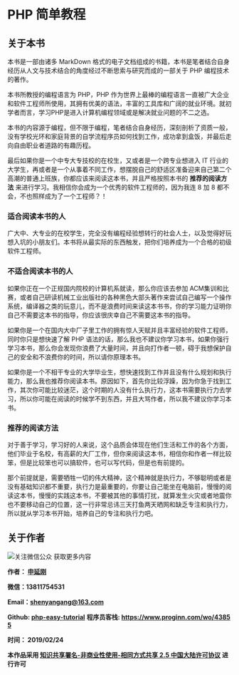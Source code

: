 # PHP 简单教程

## 关于本书

本书是一部由诸多 MarkDown 格式的电子文档组成的书籍，本书是笔者结合自身经历从人文与技术结合的角度经过不断思索与研究而成的一部关于 PHP 编程技术的著作。

本书所教授的编程语言为 PHP，PHP 作为世界上最棒的编程语言一直被广大企业和软件工程师所使用，其拥有优美的语法，丰富的工具库和广阔的就业环境。就初学者而言，学习PHP是进入计算机编程领域或是解决就业问题的不二之选。

本书的内容源于编程，但不限于编程，笔者结合自身经历，深刻剖析了资质一般，没有学校光环和家庭背景的自学流程序员如何找到工作，成功拿到盒饭，并最后走向自由职业者道路的有趣历程。

最后如果你是一个中专大专技校的在校生，又或者是一个跨专业想进入 IT 行业的大学生，再或者是一个从事着不同工作，想摆脱自己的舒适区准备迎来自己第二个高潮的普通上班族，你都应该来阅读这本书，并且严格按照本书的 **推荐的阅读方法** 来进行学习。我相信你会成为一个优秀的软件工程师的，因为我连 8 加 8 都不会，不也照样成为了一个工程师？！

### 适合阅读本书的人

广大中、大专业的在校学生，完全没有编程经验想转行的社会人士，以及觉得好玩想入坑的小朋友们。本书将从最实际的东西触发，把你们培养成为一个合格的初级软件工程师。

### 不适合阅读本书的人

如果你正在一个正规国内院校的计算机系就读，那么你应该去参加 ACM集训和比赛，或者自己研读机械工业出版社的各种黑色大部头著作来尝试自己编写一个操作系统，编译器之类的玩意儿，而不是浪费时间来读这本书书，你的学习能力证明你自己不需要这本书的指导，你应该很庆幸自己不需要这本书的指导。

如果你是一个在国内大中厂子里工作的拥有惊人天赋并且丰富经验的软件工程师，同时你只是想快速了解 PHP 语法的话，那么我也不建议你学习本书，如果你强行学习本书，那么你会发现你浪费了大量时间，并且向打作者一顿，碍于我想保护自己的安全和不浪费你的时间，所以请你原理本书。

如果你是一个不相干专业的大学毕业生，想快速找到工作并且没有什么规划和执行能力，那么我也推荐你阅读本书。原因如下，首先你比较浮躁，因为你急于找到工作，其次你可能比较迷茫，这个时期的人没有什么执行力，这本书需要执行力去学习，所以你可能在阅读的时候学不到东西，并且大骂作者，所以我不建议你学习本书。

### 推荐的阅读方法

对于善于学习，学习好的人来说，这个品质会体现在他们生活和工作的各个方面，他们毕业于名校，有高薪的大厂工作，但你来阅读这本书，相信你和作者一样比较笨，但是比较笨也可以搞软件，也可以写代码，但是也有前提的。

那个前提就是，需要牺牲一切的伟大精神，这个精神就是执行力，不够聪明或者是没有基础知识都不重要，执行力是最重要的，你要让自己能坐在电脑前，慢慢的阅读这本书，慢慢的实践这本书，不要被其他的事情打扰，就算发生火灾或者地震你也不要移动自己的位置，这一行非常忌讳三天打鱼两天晒网和缺乏专注和执行力，所以就从学习本书开始，培养自己的专注和执行力吧。

## 关于作者

![关注微信公众 获取更多内容](https://upload-images.jianshu.io/upload_images/975047-0ef4bb47618353ac.jpg?imageMogr2/auto-orient/strip%7CimageView2/2/w/1240)

**作者： [申延刚](https://www.punkcoder.cn)**

**微信：13811754531**

**Email：shenyangang@163.com**

**Github: [php-easy-tutorial](https://github.com/youngershen/php-easy-tutorial)**
**程序员客栈: [https://www.proginn.com/wo/4385
5](https://www.proginn.com/wo/43855)**

**时间： 2019/02/24**

**本作品采用 [知识共享署名-非商业性使用-相同方式共享 2.5 中国大陆许可协议](http://creativecommons.org/licenses/by-nc-sa/2.5/cn/) 进行许可**
